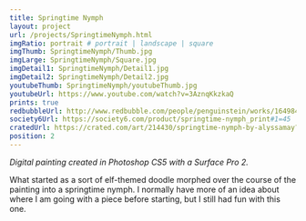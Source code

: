 ```yaml
---
title: Springtime Nymph
layout: project
url: /projects/SpringtimeNymph.html
imgRatio: portrait # portrait | landscape | square
imgThumb: SpringtimeNymph/Thumb.jpg
imgLarge: SpringtimeNymph/Square.jpg
imgDetail1: SpringtimeNymph/Detail1.jpg
imgDetail2: SpringtimeNymph/Detail2.jpg
youtubeThumb: SpringtimeNymph/youtubeThumb.jpg
youtubeUrl: https://www.youtube.com/watch?v=3AznqKkzkaQ
prints: true
redbubbleUrl: http://www.redbubble.com/people/penguinstein/works/16498460-springtime-nymph
society6Url: https://society6.com/product/springtime-nymph_print#1=45
cratedUrl: https://crated.com/art/214430/springtime-nymph-by-alyssamay?product=PO&size=12%7C12
position: 2
---
```


*Digital painting created in Photoshop CS5 with a Surface Pro 2.*

What started as a sort of elf-themed doodle morphed over the course of the painting into a springtime nymph. 
I normally have more of an idea about where I am going with a piece before starting, but I still had fun with
 this one.